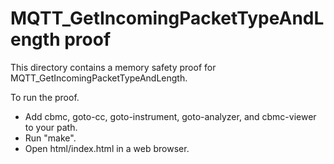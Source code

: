# MQTT_GetIncomingPacketTypeAndLength proof

This directory contains a memory safety proof for
MQTT_GetIncomingPacketTypeAndLength.

To run the proof.

- Add cbmc, goto-cc, goto-instrument, goto-analyzer, and cbmc-viewer to your
  path.
- Run "make".
- Open html/index.html in a web browser.
